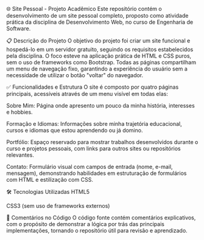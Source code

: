 🌐 Site Pessoal - Projeto Acadêmico
Este repositório contém o desenvolvimento de um site pessoal completo, proposto como atividade prática da disciplina de Desenvolvimento Web, no curso de Engenharia de Software.

📋 Descrição do Projeto
O objetivo do projeto foi criar um site funcional e hospedá-lo em um servidor gratuito, seguindo os requisitos estabelecidos pela disciplina. O foco esteve na aplicação prática de HTML e CSS puros, sem o uso de frameworks como Bootstrap. Todas as páginas compartilham um menu de navegação fixo, garantindo a experiência do usuário sem a necessidade de utilizar o botão "voltar" do navegador.

✅ Funcionalidades e Estrutura
O site é composto por quatro páginas principais, acessíveis através de um menu visível em todas elas:

Sobre Mim: Página onde apresento um pouco da minha história, interesses e hobbies.

Formação e Idiomas: Informações sobre minha trajetória educacional, cursos e idiomas que estou aprendendo ou já domino.

Portfólio: Espaço reservado para mostrar trabalhos desenvolvidos durante o curso e projetos pessoais, com links para outros sites ou repositórios relevantes.

Contato: Formulário visual com campos de entrada (nome, e-mail, mensagem), demonstrando habilidades em estruturação de formulários com HTML e estilização com CSS.

🛠️ Tecnologias Utilizadas
HTML5

CSS3 (sem uso de frameworks externos)

💬 Comentários no Código
O código fonte contém comentários explicativos, com o propósito de demonstrar a lógica por trás das principais implementações, tornando o repositório útil para revisão e aprendizado.
